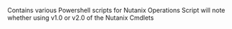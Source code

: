 Contains various Powershell scripts for Nutanix Operations
Script will note whether using v1.0 or v2.0 of the Nutanix Cmdlets